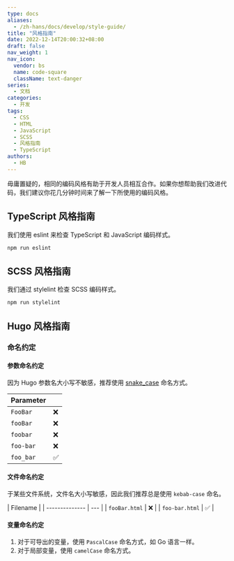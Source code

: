 ```yaml
---
type: docs
aliases:
  - /zh-hans/docs/develop/style-guide/
title: "风格指南"
date: 2022-12-14T20:00:32+08:00
draft: false
nav_weight: 1
nav_icon:
  vendor: bs
  name: code-square
  className: text-danger
series:
  - 文档
categories:
  - 开发
tags:
  - CSS
  - HTML
  - JavaScript
  - SCSS
  - 风格指南
  - TypeScript
authors:
  - HB
---
```


毋庸置疑的，相同的编码风格有助于开发人员相互合作。如果你想帮助我们改进代码，我们建议你花几分钟时间来了解一下所使用的编码风格。

<!--more-->

## TypeScript 风格指南

我们使用 eslint 来检查 TypeScript 和 JavaScript 编码样式。

```sh
npm run eslint
```

## SCSS 风格指南

我们通过 stylelint 检查 SCSS 编码样式。

```sh
npm run stylelint
```

## Hugo 风格指南

### 命名约定

#### 参数命名约定

因为 Hugo 参数名大小写不敏感，推荐使用 [snake_case](https://en.wikipedia.org/wiki/Snake_case) 命名方式。

| Parameter |     |
| --------- | --- |
| `FooBar`  | ❌  |
| `fooBar`  | ❌  |
| `foobar`  | ❌  |
| `foo-bar` | ❌  |
| `foo_bar` | ✅  |

#### 文件命名约定

于某些文件系统，文件名大小写敏感，因此我们推荐总是使用 `kebab-case` 命名。

| Filename       |
| -------------- | --- |
| `fooBar.html`  | ❌  |
| `foo-bar.html` | ✅  |

#### 变量命名约定

1. 对于可导出的变量，使用 `PascalCase` 命名方式，如 Go 语言一样。
2. 对于局部变量，使用 `camelCase` 命名方式。
